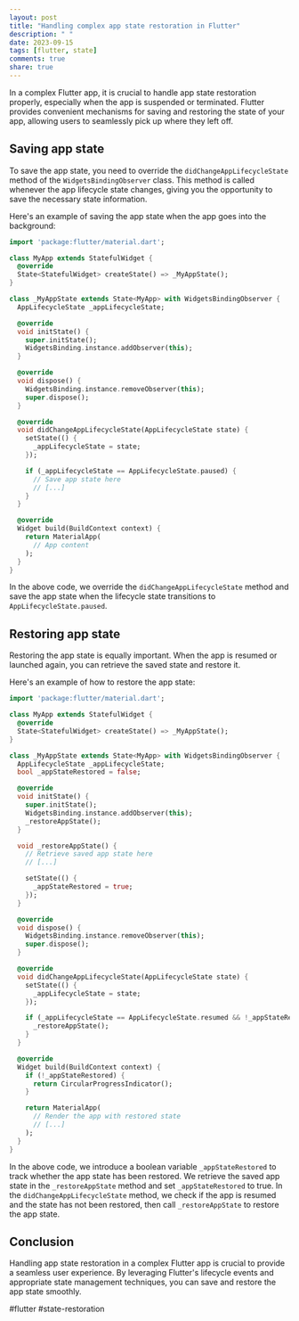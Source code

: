 ```yaml
---
layout: post
title: "Handling complex app state restoration in Flutter"
description: " "
date: 2023-09-15
tags: [flutter, state]
comments: true
share: true
---
```


In a complex Flutter app, it is crucial to handle app state restoration properly, especially when the app is suspended or terminated. Flutter provides convenient mechanisms for saving and restoring the state of your app, allowing users to seamlessly pick up where they left off.

## Saving app state

To save the app state, you need to override the `didChangeAppLifecycleState` method of the `WidgetsBindingObserver` class. This method is called whenever the app lifecycle state changes, giving you the opportunity to save the necessary state information.

Here's an example of saving the app state when the app goes into the background:

```dart
import 'package:flutter/material.dart';

class MyApp extends StatefulWidget {
  @override
  State<StatefulWidget> createState() => _MyAppState();
}

class _MyAppState extends State<MyApp> with WidgetsBindingObserver {
  AppLifecycleState _appLifecycleState;

  @override
  void initState() {
    super.initState();
    WidgetsBinding.instance.addObserver(this);
  }

  @override
  void dispose() {
    WidgetsBinding.instance.removeObserver(this);
    super.dispose();
  }

  @override
  void didChangeAppLifecycleState(AppLifecycleState state) {
    setState(() {
      _appLifecycleState = state;
    });

    if (_appLifecycleState == AppLifecycleState.paused) {
      // Save app state here
      // [...]
    }
  }

  @override
  Widget build(BuildContext context) {
    return MaterialApp(
      // App content
    );
  }
}
```

In the above code, we override the `didChangeAppLifecycleState` method and save the app state when the lifecycle state transitions to `AppLifecycleState.paused`.

## Restoring app state

Restoring the app state is equally important. When the app is resumed or launched again, you can retrieve the saved state and restore it.

Here's an example of how to restore the app state:

```dart
import 'package:flutter/material.dart';

class MyApp extends StatefulWidget {
  @override
  State<StatefulWidget> createState() => _MyAppState();
}

class _MyAppState extends State<MyApp> with WidgetsBindingObserver {
  AppLifecycleState _appLifecycleState;
  bool _appStateRestored = false;

  @override
  void initState() {
    super.initState();
    WidgetsBinding.instance.addObserver(this);
    _restoreAppState();
  }

  void _restoreAppState() {
    // Retrieve saved app state here
    // [...]

    setState(() {
      _appStateRestored = true;
    });
  }

  @override
  void dispose() {
    WidgetsBinding.instance.removeObserver(this);
    super.dispose();
  }

  @override
  void didChangeAppLifecycleState(AppLifecycleState state) {
    setState(() {
      _appLifecycleState = state;
    });

    if (_appLifecycleState == AppLifecycleState.resumed && !_appStateRestored) {
      _restoreAppState();
    }
  }

  @override
  Widget build(BuildContext context) {
    if (!_appStateRestored) {
      return CircularProgressIndicator();
    }

    return MaterialApp(
      // Render the app with restored state
      // [...]
    );
  }
}
```

In the above code, we introduce a boolean variable `_appStateRestored` to track whether the app state has been restored. We retrieve the saved app state in the `_restoreAppState` method and set `_appStateRestored` to true. In the `didChangeAppLifecycleState` method, we check if the app is resumed and the state has not been restored, then call `_restoreAppState` to restore the app state.

## Conclusion

Handling app state restoration in a complex Flutter app is crucial to provide a seamless user experience. By leveraging Flutter's lifecycle events and appropriate state management techniques, you can save and restore the app state smoothly.

#flutter #state-restoration